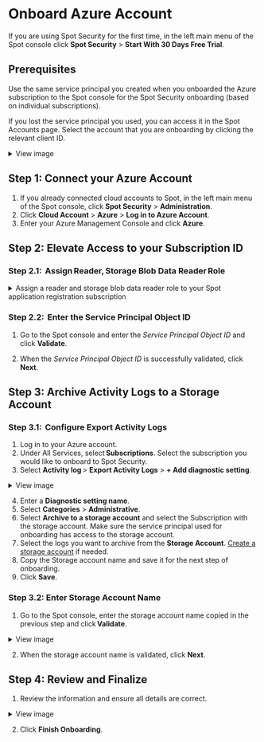 # Onboard Azure Account

If you are using Spot Security for the first time, in the left main menu of the Spot console click **Spot Security** > **Start With 30 Days Free Trial**.

## Prerequisites

Use the same service principal you created when you onboarded the Azure subscription to the Spot console for the Spot Security onboarding (based on individual subscriptions).

If you lost the service principal you used, you can access it in the Spot Accounts page. Select the account that you are onboarding by clicking the relevant client ID.

 <details>
   <summary markdown="span">View image</summary>
    <img src="https://github.com/spotinst/help/assets/106514736/24567701-1bed-4790-a9b2-9c9f817a7bed">
   
 </details>

## Step 1: Connect your Azure Account

1. If you already connected cloud accounts to Spot, in the left main menu of the Spot console, click **Spot Security** > **Administration**.
2. Click **Cloud Account** > **Azure** > **Log in to Azure Account**.
3. Enter your Azure Management Console and click **Azure**.

## Step 2: Elevate Access to your Subscription ID

### Step 2.1:  Assign Reader, Storage Blob Data Reader Role

 <details>
   <summary markdown="span">Assign a reader and storage blob data reader role to your Spot application registration subscription</summary>
   
   <ol>
    <li>Log in to your Azure account.</li>
    <li>Under All Services, select <b>Subscriptions</b>. Select the subscription to connect to Spot Security.</li>
    <li>In the Subscription menu, select <b>Access Control (IAM)</b> and click <b>+ Add</b> > <b>Add role assignment</b>.</li>
   <li><p>Find and select the <i>Reader</i> role.</p>
      
  <details>
       <summary markdown="span">View image</summary>
         <img alt="get-started-azure10" src="https://github.com/user-attachments/assets/59fcefee-e795-4d25-a0b5-7d11606c1873">
  </details>
  </li>
  <li>Click <b>Next</b>.</li>
  <li><p>On the Members tab:</p>
     <ol style="list-style-type: lower-alpha;">
      <li>Make sure <b>Assign access to</b> is set to <i>User, group, or service principal</i>.</li>
      <li>Click <b>+ Select Members</b>.</li>
      <li>Find and select the Spot application that you used during spot onboarding and click <b>Select</b>.</li>
      <li>Click <b>Next</b>.</li>
     </ol>
  </li>
  <li><p>Click <b>Review + assign</b> and wait for it to assign the <i>Reader</i> role to the Spot app registration.</p>
       <details>
       <summary markdown="span">View image</summary>
         <img alt="get-started-azure11" src="https://github.com/user-attachments/assets/a7ecacfc-d9d7-41b4-8090-0b1ebadcfaa4">
         
   </details>
  </li>
  <li>Repeat steps 3-7 for the <i>Storage Blob Data Reader</i> role.</li>
  <li><p></p>Click the Role Assignments tab, search for your service principal, and make sure the app has both <i>Reader</i> and <i>Storage Blob Data Reader</i> roles assigned.</p>
     <details>
       <summary markdown="span">View image</summary>
         <img src="https://github.com/user-attachments/assets/9a71f311-2270-48f9-b679-fd9e6f75fcbc">
       </details>
  </li>
  <li><p>Click on the service principal and copy the <i>Object ID</i> of the Application Service Principal and save it for the next step of onboarding.</p>
      <details>
        <summary markdown="span">View image</summary>
          <img src="https://github.com/user-attachments/assets/15cdaccd-2c9e-43df-a3c4-b9179b16cf0c">
        </details>
  </li>

 </details>

### Step 2.2:  Enter the Service Principal Object ID

1. Go to the Spot console and enter the <i>Service Principal Object ID</i> and click **Validate**.

2. When the <i>Service Principal Object ID</i> is successfully validated, click **Next**.

## Step 3: Archive Activity Logs to a Storage Account

### Step 3.1:  Configure Export Activity Logs

1. Log in to your Azure account.
2. Under All Services, select **Subscriptions**. Select the subscription you would like to onboard to Spot Security.
3. Select **Activity log** > **Export Activity Logs** > **+ Add diagnostic setting**.

  <details>
    <summary markdown="span">View image</summary>
      <img src="https://github.com/user-attachments/assets/801fcb0e-8ea5-4f7c-860e-e5d51fc39e24">
          
   </details>

4. Enter a **Diagnostic setting name**.
5. Select **Categories** > **Administrative**.
6. Select **Archive to a storage account** and select the Subscription with the storage account. Make sure the service principal used for onboarding has access to the storage account.
7. Select the logs you want to archive from the **Storage Account**. [Create a storage account](https://learn.microsoft.com/en-us/azure/storage/common/storage-account-create?tabs=azure-portal) if needed.
8. Copy the Storage account name and save it for the next step of onboarding.
9. Click **Save**.

### Step 3.2: Enter Storage Account Name

1. Go to the Spot console, enter the storage account name copied in the previous step and click **Validate**.

  <details>
    <summary markdown="span">View image</summary>
      <img src="https://github.com/user-attachments/assets/f33b100b-5a4d-4a7a-b383-63c707bc272d" />
          
   </details>

2. When the storage account name is validated, click **Next**.

## Step 4: Review and Finalize

1. Review the information and ensure all details are correct.
<details>
  <summary markdown="span">View image</summary>
    <img src="https://github.com/user-attachments/assets/1358628d-cf21-43df-adb8-31561c9177f7" />

 </details>

2. Click **Finish Onboarding**.
